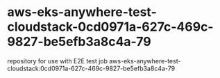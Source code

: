 # aws-eks-anywhere-test-cloudstack-0cd0971a-627c-469c-9827-be5efb3a8c4a-79
repository for use with E2E test job aws-eks-anywhere-test-cloudstack:0cd0971a-627c-469c-9827-be5efb3a8c4a-79
